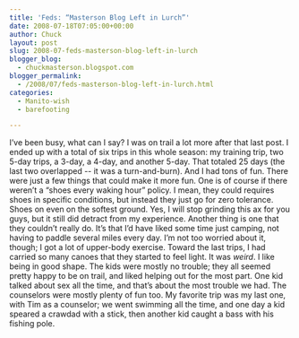 ```yaml
---
title: 'Feds: “Masterson Blog Left in Lurch”'
date: 2008-07-18T07:05:00+00:00
author: Chuck
layout: post
slug: 2008-07-feds-masterson-blog-left-in-lurch
blogger_blog:
  - chuckmasterson.blogspot.com
blogger_permalink:
  - /2008/07/feds-masterson-blog-left-in-lurch.html
categories:
  - Manito-wish
  - barefooting

---
```

I’ve been busy, what can I say? I was on trail a lot more after that last post.
I ended up with a total of six trips in this whole season: my training trip,
two 5-day trips, a 3-day, a 4-day, and another 5-day. That totaled 25 days (the
last two overlapped -- it was a turn-and-burn). And I had tons of fun. There
were just a few things that could make it more fun. One is of course if there
weren’t a “shoes every waking hour” policy. I mean, they could requires shoes
in specific conditions, but instead they just go for zero tolerance. Shoes on
even on the softest ground. Yes, I will stop grinding this ax for you guys, but
it still did detract from my experience. Another thing is one that they
couldn’t really do. It’s that I’d have liked some time just camping, not having
to paddle several miles every day. I’m not too worried about it, though; I got
a lot of upper-body exercise. Toward the last trips, I had carried so many
canoes that they started to feel light. It was *weird*. I like being in good
shape. The kids were mostly no trouble; they all seemed pretty happy to be on
trail, and liked helping out for the most part. One kid talked about sex all
the time, and that’s about the most trouble we had. The counselors were mostly
plenty of fun too. My favorite trip was my last one, with Tim as a counselor;
we went swimming all the time, and one day a kid speared a crawdad with a
stick, then another kid caught a bass with his fishing pole.  
